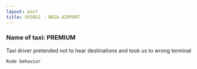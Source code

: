 ```yaml
---
layout: post
title: UVS852 - NAIA AIRPORT 
---
```


### Name of taxi: PREMIUM 

Taxi driver pretended not to hear destinations and took us to wrong terminal

```Rude behavior```
